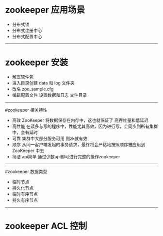 # zookeeper 应用场景
* 分布式锁
* 分布式注册中心
* 分布式配置中心
--------------------------
# zookeeper 安装
* 解压软件包
* 进入目录创建 data 和 log 文件夹
* 改名 zoo_sample.cfg 
* 编辑配置文件 设置数据和日志 文件目录
--------------------------
#zookeeper 相关特性
* 高效  ZooKeeper 将数据保存在内存中，这也就保证了 高吞吐量和低延迟
* 高性能 在读多与写的程序中，性能尤其高效，因为进行写，会同步到所有集群中，会有延时
* 可靠 集群中大部分服务可用 则zk就有效
* 顺序 从同一客户端发起的事务请求，最终将会严格地按照顺序被应用到 ZooKeeper 中去
* 简洁 api简单 通过少数api即可进行完整的操作zookeeper
--------------------------
#zookeeper 数据类型
* 临时节点
* 持久化节点
* 临时有序节点
* 持久有序节点
--------------------------
# zookeeper ACL 控制
